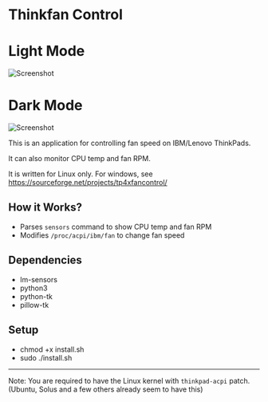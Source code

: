 # Thinkfan Control

# Light Mode 

![Screenshot](https://i.imgur.com/LBL5hCL.png)

# Dark Mode

![Screenshot](https://i.imgur.com/ScWflaz.png)

This is an application for controlling fan speed on IBM/Lenovo ThinkPads.

It can also monitor CPU temp and fan RPM.

It is written for Linux only. For windows, see https://sourceforge.net/projects/tp4xfancontrol/

## How it Works?
 + Parses `sensors` command to show CPU temp and fan RPM
 + Modifies `/proc/acpi/ibm/fan` to change fan speed

## Dependencies
+ lm-sensors
+ python3
+ python-tk
+ pillow-tk


## Setup
+ chmod +x install.sh
+ sudo ./install.sh

---

Note: You are required to have the Linux kernel with `thinkpad-acpi` patch. (Ubuntu, Solus and a few others already seem to have this)
